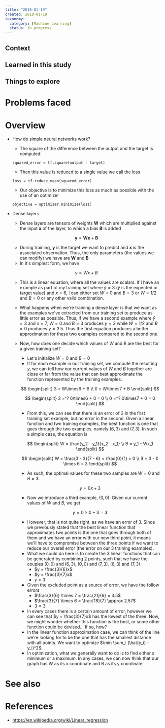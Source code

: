 ```yaml
---
title: "2018-01-19"
created: 2018-01-19
taxonomy:
  category: [Machine Learning]
  status: in progress
---
```


## Context

## Learned in this study

## Things to explore

# Problems faced

# Overview
* How do simple neural networks work?
	* The square of the difference between the output and the target is computed

	<pre><code class="language-python line-numbers">squared_error = tf.square(output - target)</code></pre>

	* Then this value is reduced to a single value we call the loss

	<pre><code class="language-python line-numbers">loss = tf.reduce_mean(squared_error)</code></pre>

	* Our objective is to minimize this loss as much as possible with the use of an optimizer

	<pre><code class="language-python line-numbers">objective = optimizer.minimize(loss)</code></pre>

* Dense layers
	* Dense layers are tensors of weights $\mathbf{W}$ which are multiplied against the input $\mathbf{x}$ of the layer, to which a bias $\mathbf{B}$ is added

	$$
	\mathbf{y} = \mathbf{W}\mathbf{x} + \mathbf{B}
	$$

	* During training, $\mathbf{y}$ is the target we want to predict and $\mathbf{x}$ is the associated observation. Thus, the only parameters (the values we can modify) we have are $\mathbf{W}$ and $\mathbf{B}$
	* In it's simplest form, we have

	$$
	y = Wx + B
	$$

	* This is a linear equation, where all the values are scalars. If I have an example as part of my training set where $\hat{y} = 3$ ($\hat{y}$ is the expected or target value) and $x = 6$, I can either set $W = 0$ and $B = 3$ or $W = 1/2$ and $B = 0$ or any other valid combination.
	* What happens when we're training a dense layer is that we want as the examples we've extracted from our training set to produce as little error as possible. Thus, if we have a second example where $\hat{y} = 3$ and $x = 7$, $W = 0$ and $B = 3$ produces $y = 3$ while $W = 1/2$ and $B = 0$ produces $y = 3.5$. Thus the first equation produces a better approximation for these two examples compared to the second one.
	* Now, how does one decide which values of $W$ and $B$ are the best for a given training set?
		* Let's initialize $W = 0$ and $B = 0$
		* If for each example in our training set, we compute the resulting $y$, we can tell how our current values of $W$ and $B$ together are close or far from the value that can best approximate the function represented by the training examples.

		$$
		\begin{split}
		3 = W\times6 + B \\
		0 = W\times7 + B
		\end{split}
		$$


		$$
		\begin{split}
		3 =^? 0\times6 + 0 = 0 \\
		0 =^? 0\times7 + 0 = 0
		\end{split}
		$$

		* From this, we can see that there is an error of 3 in the first training set example, but no error in the second. Given a linear function and two training examples, the best function is one that goes through the two examples, namely $(6, 3)$ and $(7, 3)$. In such a simple case, the equation is

		$$
		\begin{split}
		W = \frac{y_2 - y_1}{x_2 - x_1} \\
		B = y_1 - Wx_1
		\end{split}
		$$

		$$
		\begin{split}
		W = \frac{3 - 3}{7 - 6} = \frac{0}{1} = 0 \\
		B = 3 - 0 \times 6 = 3
		\end{split}
		$$

		* As such, the optimal values for these two samples are $W = 0$ and $B = 3$.

		$$
		y = 0x + 3
		$$

		* Now we introduce a third example, $(0, 0)$. Given our current values of $W$ and $B$, we get

		$$
		y = 0 \times 0 + 3 = 3
		$$

		* However, that is not quite right, as we have an error of 3. Since we previously stated that the best linear function that approximates two points is the one that goes through both of them and we have an error with our new third point, it means we'll have to compromise between the three points if we want to reduce our overall error (the error on our 3 training examples).
		* What we could do here is to create the 3 linear functions that can be generated by combining 2 points, such that we have the couples $(0, 0)$ and $(6, 3)$, $(0, 0)$ and $(7, 3)$, $(6, 3)$ and $(7, 3)$
			* $y = \frac{3}{6}x$
			* $y = \frac{3}{7}x$
			* $y = 3$
		* Given the excluded point as a source of error, we have the follow errors
			* $\frac{3}{6} \times 7 = \frac{21}{6} = 3.5$
			* $\frac{3}{7} \times 6 = \frac{18}{7} \approx 2.57$
			* $3 = 3$
		* In every cases there is a certain amount of error, however we can see that $y = \frac{3}{7}x$ has the lowest of the three. Now, we might wonder whether this function is the best, or some other function could be devised... If so, how?
		* In the linear function approximation case, we can think of the line we're looking for to be the one that has the smallest distance with all points. We want to optimize $\min \sum_i (\hat{y_i} - y_i)^2$.
		* In optimization, what we generally want to do is to find either a minimum or a maximum. In any cases, we can now think that our graph has W as its x coordinate and B as its y coordinate.

# See also

# References
* https://en.wikipedia.org/wiki/Linear_regression
